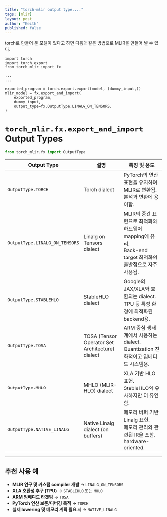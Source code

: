 ```yaml
---
title: "torch-mlir output type...."
tags: [mlir]
layout: post
author: "Keith"
published: false
---
```


torch로 만들어 둔 모델이 있다고 하면 다음과 같은 방법으로 MLIR을 만들어 낼 수 있다.

```
import torch
import torch.export
from torch_mlir import fx

...
...

exported_program = torch.export.export(model, (dummy_input,))
mlir_model = fx.export_and_import(
    exported_program,
    dummy_input,
    output_type=fx.OutputType.LINALG_ON_TENSORS,
)
```

# `torch_mlir.fx.export_and_import` Output Types

```python
from torch_mlir.fx import OutputType
```

| Output Type | 설명 | 특징 및 용도 |
|-------------|------|---------------|
| `OutputType.TORCH` | Torch dialect | PyTorch의 연산 표현을 유지하며 MLIR로 변환됨. 분석과 변환에 용이함. |
| `OutputType.LINALG_ON_TENSORS` | Linalg on Tensors dialect | MLIR의 중간 표현으로 최적화와 하드웨어 mapping에 유리. <br>Back-end target 최적화의 출발점으로 자주 사용됨. |
| `OutputType.STABLEHLO` | StableHLO dialect | Google의 JAX/XLA와 호환되는 dialect. <br>TPU 등 특정 환경에 최적화된 backend용. |
| `OutputType.TOSA` | TOSA (Tensor Operator Set Architecture) dialect | ARM 중심 생태계에서 사용하는 dialect. <br>Quantization 친화적이고 임베디드 시스템용. |
| `OutputType.MHLO` | MHLO (MLIR-HLO) dialect | XLA 기반 HLO 표현. <br>StableHLO와 유사하지만 더 유연함. |
| `OutputType.NATIVE_LINALG` | Native Linalg dialect (on buffers) | 메모리 버퍼 기반 Linalg 표현. <br>메모리 관리와 관련된 IR을 포함. hardware-oriented. |

---

## 추천 사용 예

- **MLIR 연구 및 커스텀 compiler 개발** → `LINALG_ON_TENSORS`
- **XLA 호환성 추구 (TPU)** → `STABLEHLO` 또는 `MHLO`
- **ARM 임베디드 타겟팅** → `TOSA`
- **PyTorch 연산 보존/디버깅 목적** → `TORCH`
- **실제 lowering 및 메모리 계획 필요 시** → `NATIVE_LINALG`